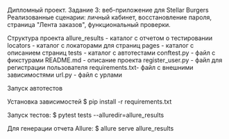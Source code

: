 Дипломный проект. Задание 3: веб-приложение для Stellar Burgers 
Реализованные сценарии: личный кабинет, восстановление пароля, страница "Лента заказов", функциональный проверки.

Структура проекта 
allure_results - каталог с отчетом о тестировании 
locators - каталог с локаторами для страниц 
pages - каталог с описанием страниц 
tests - каталог с автотестами 
conftest.py - файл с фикстурами 
README.md - описание проекта 
register_user.py - файл для регистрации пользователя
requirements.txt- файл с внешними зависимостями
url.py - файл с урлами

Запуск автотестов

Установка зависимостей $ pip install -r requirements.txt

Запуск тестов: $ pytest tests --alluredir=allure_results

Для генерации отчета Allure: $ allure serve allure_results